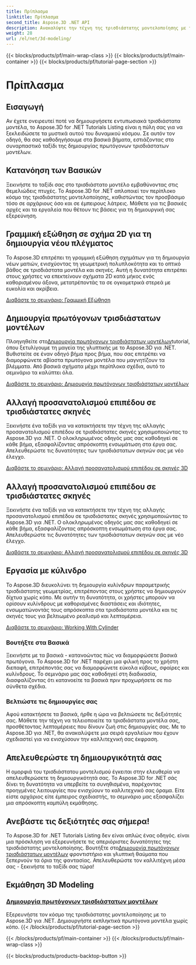 ```yaml
---
title: Πρίπλασμα
linktitle: Πρίπλασμα
second_title: Aspose.3D .NET API
description: Ανακαλύψτε την τέχνη της τρισδιάστατης μοντελοποίησης με το Aspose.3D για .NET! Δημιουργήστε εύκολα συναρπαστικά πρωτόγονα μοντέλα σε αυτό το ολοκληρωμένο σεμινάριο. Απελευθερώστε τη δημιουργικότητά σας σήμερα.
weight: 28
url: /el/net/3d-modeling/
---
```


{{< blocks/products/pf/main-wrap-class >}}
{{< blocks/products/pf/main-container >}}
{{< blocks/products/pf/tutorial-page-section >}}

# Πρίπλασμα


## Εισαγωγή

Αν έχετε ονειρευτεί ποτέ να δημιουργήσετε εντυπωσιακά τρισδιάστατα μοντέλα, το Aspose.3D for .NET Tutorials Listing είναι η πύλη σας για να ξεκλειδώσετε τα μυστικά αυτού του δυναμικού κόσμου. Σε αυτόν τον οδηγό, θα σας καθοδηγήσουμε στα βασικά βήματα, εστιάζοντας στο συναρπαστικό ταξίδι της δημιουργίας πρωτόγονων τρισδιάστατων μοντέλων.

## Κατανόηση των Βασικών

Ξεκινήστε το ταξίδι σας στο τρισδιάστατο μοντέλο εμβαθύνοντας στις θεμελιώδεις πτυχές. Το Aspose.3D for .NET απλοποιεί τον περίπλοκο κόσμο της τρισδιάστατης μοντελοποίησης, καθιστώντας τον προσβάσιμο τόσο σε αρχάριους όσο και σε έμπειρους λάτρεις. Μάθετε για τις βασικές αρχές και τα εργαλεία που θέτουν τις βάσεις για τη δημιουργική σας εξερεύνηση.

## Γραμμική εξώθηση σε σχήμα 2D για τη δημιουργία νέου πλέγματος

Το Aspose.3D επιτρέπει τη γραμμική εξώθηση σχημάτων για τη δημιουργία νέων ματιών, ενισχύοντας τη γεωμετρική πολυπλοκότητα και το οπτικό βάθος σε τρισδιάστατα μοντέλα και σκηνές. Αυτή η δυνατότητα επιτρέπει στους χρήστες να επεκτείνουν σχήματα 2D κατά μήκος ενός καθορισμένου άξονα, μετατρέποντάς τα σε ογκομετρικά στερεά με ευκολία και ακρίβεια.

[Διαβάστε το σεμινάριο: Γραμμική Εξώθηση](./linear-extrusion/)

## Δημιουργία πρωτόγονων τρισδιάστατων μοντέλων

 Πλοηγηθείτε στο[Δημιουργία πρωτόγονων τρισδιάστατων μοντέλων](./primitive-3d-models/)tutorial, όπου ξετυλίγουμε τη μαγεία της γλυπτικής με το Aspose.3D για .NET. Βυθιστείτε σε έναν οδηγό βήμα προς βήμα, που σας επιτρέπει να διαμορφώνετε αβίαστα πρωτόγονα μοντέλα που μαγνητίζουν τα βλέμματα. Από βασικά σχήματα μέχρι περίπλοκα σχέδια, αυτό το σεμινάριο τα καλύπτει όλα.

[Διαβάστε το σεμινάριο: Δημιουργία πρωτόγονων τρισδιάστατων μοντέλων](./primitive-3d-models/)

## Αλλαγή προσανατολισμού επιπέδου σε τρισδιάστατες σκηνές

Ξεκινήστε ένα ταξίδι για να κατακτήσετε την τέχνη της αλλαγής προσανατολισμού επιπέδου σε τρισδιάστατες σκηνές χρησιμοποιώντας το Aspose.3D για .NET. Ο ολοκληρωμένος οδηγός μας σας καθοδηγεί σε κάθε βήμα, εξασφαλίζοντας απρόσκοπτη ενσωμάτωση στα έργα σας. Απελευθερώστε τις δυνατότητες των τρισδιάστατων σκηνών σας με νέο έλεγχο.

[Διαβάστε το σεμινάριο: Αλλαγή προσανατολισμού επιπέδου σε σκηνές 3D](./change-plane-orientation/)

## Αλλαγή προσανατολισμού επιπέδου σε τρισδιάστατες σκηνές

Ξεκινήστε ένα ταξίδι για να κατακτήσετε την τέχνη της αλλαγής προσανατολισμού επιπέδου σε τρισδιάστατες σκηνές χρησιμοποιώντας το Aspose.3D για .NET. Ο ολοκληρωμένος οδηγός μας σας καθοδηγεί σε κάθε βήμα, εξασφαλίζοντας απρόσκοπτη ενσωμάτωση στα έργα σας. Απελευθερώστε τις δυνατότητες των τρισδιάστατων σκηνών σας με νέο έλεγχο.

[Διαβάστε το σεμινάριο: Αλλαγή προσανατολισμού επιπέδου σε σκηνές 3D](./change-plane-orientation/)


## Εργασία με κύλινδρο

Το Aspose.3D διευκολύνει τη δημιουργία κυλίνδρων παραμετρικής τρισδιάστατης γεωμετρίας, επιτρέποντας στους χρήστες να δημιουργούν δίχτυα χωρίς κόπο. Με αυτήν τη δυνατότητα, οι χρήστες μπορούν να ορίσουν κυλίνδρους με καθορισμένες διαστάσεις και ιδιότητες, ενσωματώνοντάς τους απρόσκοπτα στα τρισδιάστατα μοντέλα και τις σκηνές τους για βελτιωμένο ρεαλισμό και λεπτομέρεια.

[Διαβάστε το σεμινάριο: Working With Cylinder](./working-with-cylinder/)



### Βουτήξτε στα Βασικά

Ξεκινήστε με τα βασικά - κατανοώντας πώς να διαμορφώσετε βασικά πρωτόγονα. Το Aspose.3D for .NET παρέχει μια φιλική προς το χρήστη διεπαφή, επιτρέποντάς σας να διαμορφώνετε εύκολα κύβους, σφαίρες και κυλίνδρους. Το σεμινάριο μας σας καθοδηγεί στη διαδικασία, διασφαλίζοντας ότι κατανοείτε τα βασικά πριν προχωρήσετε σε πιο σύνθετα σχέδια.

### Βελτιώστε τις δημιουργίες σας

Αφού κατακτήσετε τα βασικά, ήρθε η ώρα να βελτιώσετε τις δεξιότητές σας. Μάθετε την τέχνη να τελειοποιείτε τα τρισδιάστατα μοντέλα σας, προσθέτοντας λεπτομέρειες που δίνουν ζωή στις δημιουργίες σας. Με το Aspose.3D για .NET, θα ανακαλύψετε μια σειρά εργαλείων που έχουν σχεδιαστεί για να ενισχύσουν την καλλιτεχνική σας έκφραση.

## Απελευθερώστε τη δημιουργικότητά σας

Η ομορφιά του τρισδιάστατου μοντελισμού έγκειται στην ελευθερία να απελευθερώσετε τη δημιουργικότητά σας. Το Aspose.3D for .NET σάς δίνει τη δυνατότητα να υπερβείτε τα συνηθισμένα, παρέχοντας προηγμένες λειτουργίες που ενισχύουν το καλλιτεχνικό σας όραμα. Είτε είστε αρχάριος είτε έμπειρος σχεδιαστής, το σεμινάριο μας εξασφαλίζει μια απρόσκοπτη καμπύλη εκμάθησης.

## Ανεβάστε τις δεξιότητές σας σήμερα!

 Το Aspose.3D for .NET Tutorials Listing δεν είναι απλώς ένας οδηγός. είναι μια πρόσκληση να εξερευνήσετε τις απεριόριστες δυνατότητες της τρισδιάστατης μοντελοποίησης. Βουτήξτε στο[Δημιουργία πρωτόγονων τρισδιάστατων μοντέλων](./primitive-3d-models/) φροντιστήριο και γλυπτική θαύματα που ξεπερνούν τα όρια της φαντασίας. Απελευθερώστε τον καλλιτέχνη μέσα σας - ξεκινήστε το ταξίδι σας τώρα!
## Εκμάθηση 3D Modeling
### [Δημιουργία πρωτόγονων τρισδιάστατων μοντέλων](./primitive-3d-models/)
Εξερευνήστε τον κόσμο της τρισδιάστατης μοντελοποίησης με το Aspose.3D για .NET. Δημιουργήστε εκπληκτικά πρωτόγονα μοντέλα χωρίς κόπο.
{{< /blocks/products/pf/tutorial-page-section >}}

{{< /blocks/products/pf/main-container >}}
{{< /blocks/products/pf/main-wrap-class >}}

{{< blocks/products/products-backtop-button >}}
